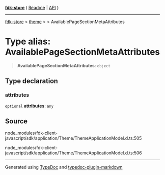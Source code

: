 [**fdk-store**](../../../README.md) ( [Readme](../../../README.md) \| [API](../../../API.md) )

---

[fdk-store](../../../API.md) > [theme](../../README.md) > [<internal>](../README.md) > AvailablePageSectionMetaAttributes

# Type alias: AvailablePageSectionMetaAttributes

> **AvailablePageSectionMetaAttributes**: `object`

## Type declaration

### attributes

`optional` **attributes**: `any`

## Source

node_modules/fdk-client-javascript/sdk/application/Theme/ThemeApplicationModel.d.ts:505

node_modules/fdk-client-javascript/sdk/application/Theme/ThemeApplicationModel.d.ts:506

---

Generated using [TypeDoc](https://typedoc.org/) and [typedoc-plugin-markdown](https://www.npmjs.com/package/typedoc-plugin-markdown)
